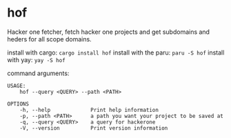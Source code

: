 # hof
Hacker one fetcher, fetch hacker one projects and get subdomains and heders for all scope domains.

install with cargo: ```cargo install hof```
install with the paru: ```paru -S hof```
install with yay: ```yay -S hof```

command arguments:

    USAGE:
        hof --query <QUERY> --path <PATH>

    OPTIONS
        -h, --help             Print help information
        -p, --path <PATH>      a path you want your project to be saved at
        -q, --query <QUERY>    a query for hackerone
        -V, --version          Print version information
